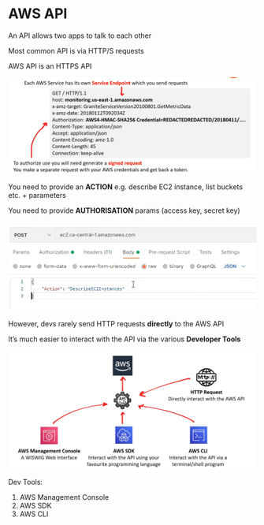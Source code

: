 # AWS API

An API allows two apps to talk to each other

Most common API is via HTTP/S requests

AWS API is an HTTPS API

![Untitled](AWS%20API%2061d417fc391a45daae28117216bcc926/Untitled.png)

You need to provide an **ACTION** e.g. describe EC2 instance, list buckets etc. + parameters

You need to provide **AUTHORISATION** params (access key, secret key)

![Untitled](AWS%20API%2061d417fc391a45daae28117216bcc926/Untitled%201.png)

However, devs rarely send HTTP requests **directly** to the AWS API

It’s much easier to interact with the API via the various **Developer Tools**

![Untitled](AWS%20API%2061d417fc391a45daae28117216bcc926/Untitled%202.png)

Dev Tools:

1. AWS Management Console
2. AWS SDK
3. AWS CLI